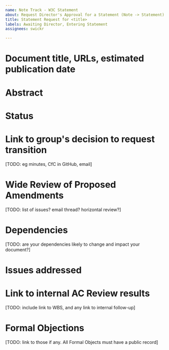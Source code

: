 ```yaml
---
name: Note Track - W3C Statement
about: Request Director's Approval for a Statement (Note -> Statement)
title: Statement Request for <title>
labels: Awaiting Director, Entering Statement
assignees: swickr

---
```


# Document title, URLs, estimated publication date

# Abstract

# Status

# Link to group's decision to request transition
[TODO: eg minutes, CfC in GitHub, email]

# Wide Review of Proposed Amendments
[TODO: list of issues? email thread? horizontal review?]

# Dependencies
[TODO: are your dependencies likely to change and impact your document?]

# Issues addressed

# Link to internal AC Review results
[TODO: include link to WBS, and any link to internal follow-up]

# Formal Objections
[TODO: link to those if any. All Formal Objects must have a public record]
